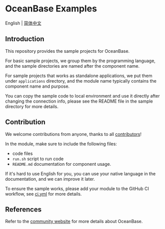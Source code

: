 # OceanBase Examples

English | [简体中文](README-CN.md)

## Introduction

This repository provides the sample projects for OceanBase.

For basic sample projects, we group them by the programming language, and the sample directories are named after the component name.

For sample projects that works as standalone applications, we put them under `applications` directory, and the module name typically contains the component name and purpose.

You can copy the sample code to local environment and use it directly after changing the connection info, please see the README file in the sample directory for more details.

## Contribution

We welcome contributions from anyone, thanks to all [contributors](https://github.com/oceanbase/ob-samples/graphs/contributors)!

In the module, make sure to include the following files:

- code files
- `run.sh` script to run code
- `README.md` documentation for component usage.

If it's hard to use English for you, you can use your native language in the documentation, and we can improve it later.

To ensure the sample works, please add your module to the GitHub CI workflow, see [ci.yml](./.github/workflows/ci.yml) for more details.

## References

Refer to the [community website](https://open.oceanbase.com) for more details about OceanBase.

